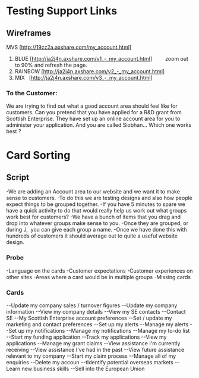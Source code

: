 # Testing Support Links


## Wireframes

MVS   [http://19zz2a.axshare.com/my_account.html]
1. BLUE   [http://ja2j4n.axshare.com/v1_-_my_account.html]         zoom out to 90% and refresh the page.
2. RAINBOW   [http://ja2j4n.axshare.com/v2_-_my_account.html]
3. MIX   [http://ja2j4n.axshare.com/v3_-_my_account.html]


### To the Customer: 
We are trying to find out what a good account area should feel like for customers.
Can you pretend that you have applied for a R&D grant from Scottish Enterprise. 
They have set up an online account area for you to administer your application.
And you are called Siobhan…
Which one works best ?

# Card Sorting
## Script

-We are adding an Account area to our website and we want it to make sense to customers. 
-To do this we are testing designs and also how people expect things to be grouped together.
-If you have 5 minutes to spare we have a quick activity to do that would really help us work out what groups work best for customers?
-We have a bunch of items that you drag and drop into whatever groups make sense to you.
-Once they are grouped, or during J,  you can give each group a name. 
-Once we have done this with hundreds of customers it should average out to quite a useful website design. 

### Probe
-Language on the cards
-Customer expectations
-Customer experiences on other sites
-Areas where a card would be in multiple groups
-Missing cards

### Cards
--Update my company sales / turnover figures
--Update my company information
--View my company details
--View my SE contacts
--Contact SE
--My Scottish Enterprise account preferences
--Set / update my marketing and contact preferences
--Set up my alerts
--Manage my alerts
--Set up my notifications
--Manage my notifications
--Manage my to-do list
--Start my funding application
--Track my applications
--View my applications
--Manage my grant claims
--View assistance I'm currently receiving
--View assistance I've had in the past
--View future assistance relevant to my company
--Start my claim process
--Manage all of my enquiries
--Delete my accoun
--tIdentify potential overseas markets
--Learn new business skills
--Sell into the European Union
